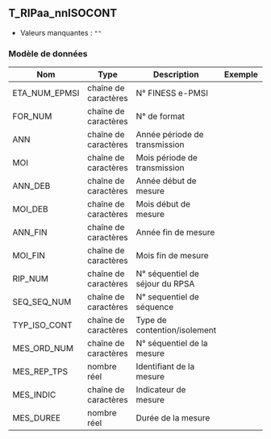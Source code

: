 ## T_RIPaa_nnISOCONT

- Valeurs manquantes : `""`

### Modèle de données

|Nom|Type|Description|Exemple|Propriétés|
|-|-|-|-|-|
|ETA_NUM_EPMSI|chaîne de caractères|N° FINESS e-PMSI|||
|FOR_NUM|chaîne de caractères|N° de format|||
|ANN|chaîne de caractères|Année période de transmission|||
|MOI|chaîne de caractères|Mois période de transmission|||
|ANN_DEB|chaîne de caractères|Année début de mesure|||
|MOI_DEB|chaîne de caractères|Mois début de mesure|||
|ANN_FIN|chaîne de caractères|Année fin de mesure|||
|MOI_FIN|chaîne de caractères|Mois fin de mesure|||
|RIP_NUM|chaîne de caractères|N° séquentiel de séjour du RPSA|||
|SEQ_SEQ_NUM|chaîne de caractères|N° sequentiel de séquence |||
|TYP_ISO_CONT|chaîne de caractères|Type de contention/isolement|||
|MES_ORD_NUM|chaîne de caractères|N° séquentiel de la mesure|||
|MES_REP_TPS|nombre réel|Identifiant de la mesure|||
|MES_INDIC|chaîne de caractères|Indicateur de mesure |||
|MES_DUREE|nombre réel|Durée de la mesure|||
